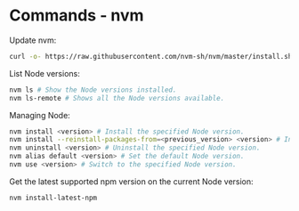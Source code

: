 # Commands - nvm

Update nvm:

```sh
curl -o- https://raw.githubusercontent.com/nvm-sh/nvm/master/install.sh | sh
```

List Node versions:

```sh
nvm ls # Show the Node versions installed.
nvm ls-remote # Shows all the Node versions available.
```

Managing Node:

```sh
nvm install <version> # Install the specified Node version.
nvm install --reinstall-packages-from=<previous_version> <version> # Install the specified Node version and migrate packages from a previous version.
nvm uninstall <version> # Uninstall the specified Node version.
nvm alias default <version> # Set the default Node version.
nvm use <version> # Switch to the specified Node version.
```

Get the latest supported npm version on the current Node version:

```sh
nvm install-latest-npm
```
